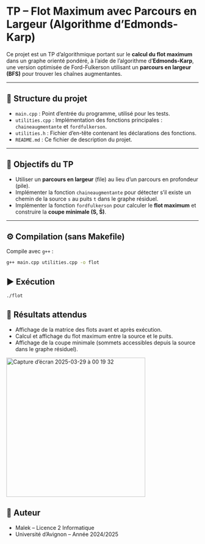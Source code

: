 # TP – Flot Maximum avec Parcours en Largeur (Algorithme d’Edmonds-Karp)

Ce projet est un TP d’algorithmique portant sur le **calcul du flot maximum** dans un graphe orienté pondéré, à l’aide de l’algorithme d’**Edmonds-Karp**, une version optimisée de Ford-Fulkerson utilisant un **parcours en largeur (BFS)** pour trouver les chaînes augmentantes.

---

## 📁 Structure du projet

- `main.cpp` : Point d’entrée du programme, utilisé pour les tests.
- `utilities.cpp` : Implémentation des fonctions principales : `chaineaugmentante` et `fordfulkerson`.
- `utilities.h` : Fichier d’en-tête contenant les déclarations des fonctions.
- `README.md` : Ce fichier de description du projet.

---

## 🎯 Objectifs du TP

- Utiliser un **parcours en largeur** (file) au lieu d’un parcours en profondeur (pile).
- Implémenter la fonction `chaineaugmentante` pour détecter s’il existe un chemin de la source `s` au puits `t` dans le graphe résiduel.
- Implémenter la fonction `fordfulkerson` pour calculer le **flot maximum** et construire la **coupe minimale (S, S̄)**.

---

## ⚙️ Compilation (sans Makefile)

Compile avec `g++` :

```bash
g++ main.cpp utilities.cpp -o flot
```

## ▶️ Exécution
```bash
./flot
```



## 🔎 Résultats attendus

- Affichage de la matrice des flots avant et après exécution.
- Calcul et affichage du flot maximum entre la source et le puits.
- Affichage de la coupe minimale (sommets accessibles depuis la source dans le graphe résiduel).

<img width="364" alt="Capture d’écran 2025-03-29 à 00 19 32" src="https://github.com/user-attachments/assets/a19cb265-fb88-472a-ad43-a3ca1007d5d6" />


## 👤 Auteur
- Malek – Licence 2 Informatique  
- Université d’Avignon – Année 2024/2025
